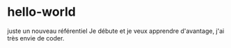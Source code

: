 # hello-world
juste un nouveau référentiel
Je débute  et je veux apprendre d'avantage, j'ai très envie de coder.
